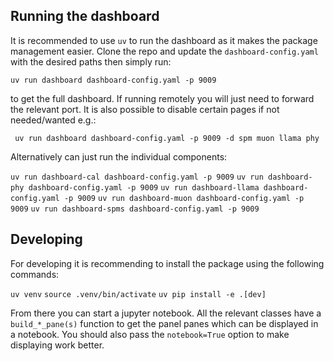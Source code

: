 ## Running the dashboard

It is recommended to use `uv` to run the dashboard as it makes the package management easier.
Clone the repo and update the `dashboard-config.yaml` with the desired paths then simply run:

`uv run dashboard dashboard-config.yaml -p 9009`

to get the full dashboard. If running remotely you will just need to forward the relevant port.
It is also possible to disable certain pages if not needed/wanted e.g.:

` uv run dashboard dashboard-config.yaml -p 9009 -d spm muon llama phy`

Alternatively can just run the individual components:

`uv run dashboard-cal dashboard-config.yaml -p 9009`
`uv run dashboard-phy dashboard-config.yaml -p 9009`
`uv run dashboard-llama dashboard-config.yaml -p 9009`
`uv run dashboard-muon dashboard-config.yaml -p 9009`
`uv run dashboard-spms dashboard-config.yaml -p 9009`

## Developing

For developing it is recommending to install the package using the following commands:

`uv venv`
`source .venv/bin/activate`
`uv pip install -e .[dev]`

From there you can start a jupyter notebook.
All the relevant classes have a `build_*_pane(s)` function to get the panel panes which can
be displayed in a notebook. You should also pass the `notebook=True` option to make displaying
work better.
